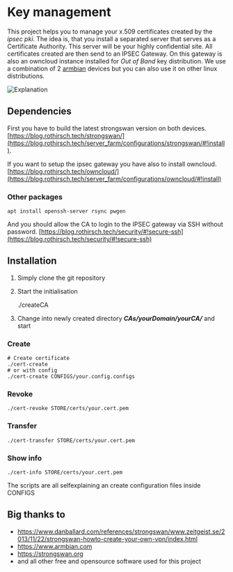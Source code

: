 # Key management

This project helps you to manage your x.509 certificates created by the _ipsec pki_. The idea is, that you install a separated server that serves as a Certificate Authority. This server will be your highly confidential site. All certificates created are then send to an IPSEC Gateway. On this gateway is also an owncloud instance installed for _Out of Band_ key distribution. We use a combination of 2 [armbian](https://www.armbian.com/) devices but you can also use it on other linux distributions.


![Explanation](https://github.com/rothirschtec/RT-Blog-CA/blob/master/central/images/RT-Blog-CA-explained_linkedIn.png)


## Dependencies

First you have to build the latest strongswan version on both devices. [https://blog.rothirsch.tech/strongswan/](https://blog.rothirsch.tech/server_farm/configurations/strongswan/#!install).

If you want to setup the ipsec gateway you have also to install owncloud. [https://blog.rothirsch.tech/owncloud/](https://blog.rothirsch.tech/server_farm/configurations/owncloud/#!install)

### Other packages

    apt install openssh-server rsync pwgen

And you should allow the CA to login to the IPSEC gateway via SSH without password. [https://blog.rothirsch.tech/security/#!secure-ssh](https://blog.rothirsch.tech/security/#!secure-ssh)


## Installation

1. Simply clone the git repository

2. Start the initialisation
   
    ./createCA 


3. Change into newly created directory  ***CAs/yourDomain/yourCA/*** and start

### Create

    # Create certificate
    ./cert-create
    # or with config
    ./cert-create CONFIGS/your.config.configs
    
### Revoke

    ./cert-revoke STORE/certs/your.cert.pem

### Transfer

    ./cert-transfer STORE/certs/your.cert.pem

### Show info

    ./cert-info STORE/certs/your.cert.pem

The scripts are all selfexplaining an create configuration files inside CONFIGS

## Big thanks to

- https://www.danballard.com/references/strongswan/www.zeitgeist.se/2013/11/22/strongswan-howto-create-your-own-vpn/index.html
- https://www.armbian.com
- https://strongswan.org
- and all other free and opensource software used for this project
